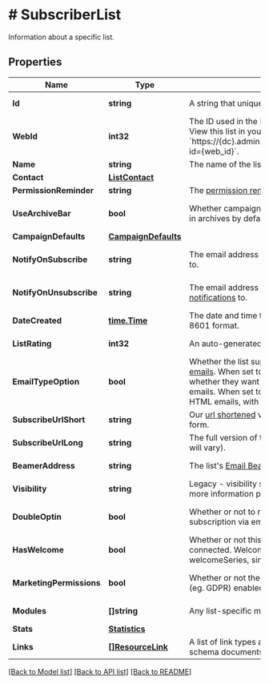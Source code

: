 # # SubscriberList
Information about a specific list.

## Properties 


Name | Type | Description | Notes
------------ | ------------- | ------------- | -------------
**Id**| **string** | A string that uniquely identifies this list.  | [optional] [readonly]
**WebId**| **int32** | The ID used in the Mailchimp web application. View this list in your Mailchimp account at &#x60;https://{dc}.admin.mailchimp.com/lists/members/?id&#x3D;{web_id}&#x60;.  | [optional] [readonly]
**Name**| **string** | The name of the list.  | [optional]
**Contact**| [**ListContact**](ListContact.md) |   | [optional]
**PermissionReminder**| **string** | The [permission reminder](https://mailchimp.com/help/edit-the-permission-reminder/) for the list.  | [optional]
**UseArchiveBar**| **bool** | Whether campaigns for this list use the [Archive Bar](https://mailchimp.com/help/about-email-campaign-archives-and-pages/) in archives by default.  | [optional] [default to false]
**CampaignDefaults**| [**CampaignDefaults**](CampaignDefaults.md) |   | [optional]
**NotifyOnSubscribe**| **string** | The email address to send [subscribe notifications](https://mailchimp.com/help/change-subscribe-and-unsubscribe-notifications/) to.  | [optional] [default to "false"]
**NotifyOnUnsubscribe**| **string** | The email address to send [unsubscribe notifications](https://mailchimp.com/help/change-subscribe-and-unsubscribe-notifications/) to.  | [optional] [default to "false"]
**DateCreated**| [**time.Time**](time.Time.md) | The date and time that this list was created in ISO 8601 format.  | [optional] [readonly]
**ListRating**| **int32** | An auto-generated activity score for the list (0-5).  | [optional] [readonly]
**EmailTypeOption**| **bool** | Whether the list supports [multiple formats for emails](https://mailchimp.com/help/change-audience-name-defaults/). When set to &#x60;true&#x60;, subscribers can choose whether they want to receive HTML or plain-text emails. When set to &#x60;false&#x60;, subscribers will receive HTML emails, with a plain-text alternative backup.  | [optional]
**SubscribeUrlShort**| **string** | Our [url shortened](https://mailchimp.com/help/share-your-signup-form/) version of this list&#39;s subscribe form.  | [optional] [readonly]
**SubscribeUrlLong**| **string** | The full version of this list&#39;s subscribe form (host will vary).  | [optional] [readonly]
**BeamerAddress**| **string** | The list&#39;s [Email Beamer](https://mailchimp.com/help/use-email-beamer-to-create-a-campaign/) address.  | [optional] [readonly]
**Visibility**| **string** | Legacy - visibility settings are no longer used for more information please, see Model/string.php  | [optional]
**DoubleOptin**| **bool** | Whether or not to require the subscriber to confirm subscription via email.  | [optional] [default to false]
**HasWelcome**| **bool** | Whether or not this list has a welcome automation connected. Welcome Automations: welcomeSeries, singleWelcome, emailFollowup.  | [optional] [default to false]
**MarketingPermissions**| **bool** | Whether or not the list has marketing permissions (eg. GDPR) enabled.  | [optional] [default to false]
**Modules**| **[]string** | Any list-specific modules installed for this list.  | [optional] [readonly]
**Stats**| [**Statistics**](Statistics.md) |   | [optional]
**Links**| [**[]ResourceLink**](ResourceLink.md) | A list of link types and descriptions for the API schema documents.  | [optional] [readonly]


[[Back to Model list]](../../README.md#models) [[Back to API list]](../../README.md#endpoints) [[Back to README]](../../README.md)

